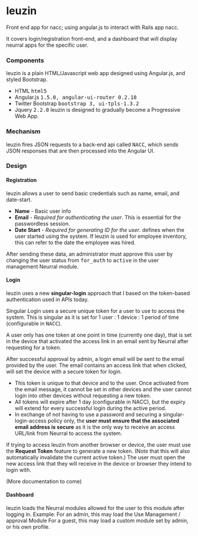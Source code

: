 # leuzin
Front end app for nacc; using angular.js to interact with Rails app nacc.

It covers login/registration front-end, and a dashboard that will display neurral apps for the specific user.

### Components
leuzin is a plain HTML/Javascript web app designed using Angular.js, and styled Bootstrap.
* HTML <tt>html5</tt>
* Angular.js <tt>1.5.0, angular-ui-router 0.2.18</tt>
* Twitter Bootstrap <tt>bootstrap 3, ui-tpls-1.3.2</tt>
* Jquery <tt>2.2.0</tt>
leuzin is designed to gradually become a Progressive Web App.

### Mechanism
leuzin fires JSON requests to a back-end api called <tt>NACC</tt>, which sends JSON responses that are then processed into the Angular UI.

### Design

#### Registration
leuzin allows a user to send basic credentials such as name, email, and date-start.
* __Name__ - Basic user info
* __Email__ - _Required for authenticating the user_. This is essential for the passwordless session.
* __Date Start__ - _Required for generating ID for the user_. defines when the user started using the system. If leuzin is used for employee inventory, this can refer to the date the employee was hired.

After sending these data, an administrator must approve this user by changing the user status from <tt>for_auth</tt> to <tt>active</tt> in the user management Neurral module.


#### Login 
leuzin uses a new __singular-login__ approach that I based on the token-based authentication used in APIs today.

Singular Login uses a secure unique token for a user to use to access the system. This is singular as it is set for 1 user : 1 device : 1 period of time (configurable in <tt>NACC</tt>).

A user only has one token at one point in time (currently one day), that is set in the device that activated the access link in an email sent by Neurral after requesting for a token.

After successful approval by admin, a login email will be sent to the email provided by the user. The email contains an access link that when clicked, will set the device with a secure token for login.

* This token is unique to that device and to the user. Once activated from the email message, it cannot be set in other devices and the user cannot login into other devices without requesting a new token.
* All tokens will expire after 1 day (configurable in NACC), but the expiry will extend for every successful login during the active period.
* In exchange of not having to use a password and securing a singular-login-access policy only, the __user must ensure that the associated email address is secure__ as it is the only way to receive an access URL/link from Neurral to access the system. 

If trying to access leuzin from another browser or device, the user must use the __Request Token__ feature to generate a new token. (Note that this will also automatically invalidate the current active token.) The user must open the new access link that they will receive in the device or browser they intend to login with.

(More documentation to come)

#### Dashboard
leuzin loads the Neurral modules allowed for the user to this module after logging in. 
Example:
    For an admin, this may load the Use Management / approval Module
    For a guest, this may load a custom module set by admin, or his own profile.



